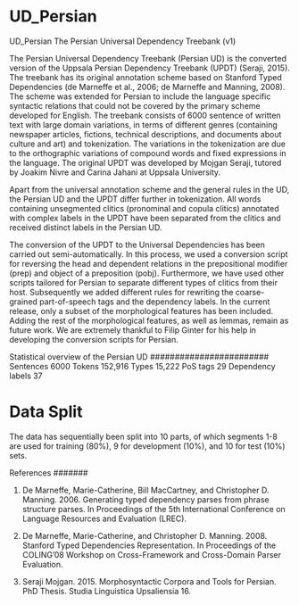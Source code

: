 # UD_Persian
UD_Persian
The Persian Universal Dependency Treebank (v1) 

The Persian Universal Dependency Treebank (Persian UD) is the converted version of the Uppsala 
Persian Dependency Treebank (UPDT) (Seraji, 2015). The treebank has its original annotation scheme 
based on Stanford Typed Dependencies (de Marneffe et al., 2006; de Marneffe and Manning, 2008). 
The scheme was extended for Persian to include the language specific syntactic relations that 
could not be covered by the primary scheme developed for English. The treebank consists of 6000 
sentence of written text with large domain variations, in terms of different genres (containing 
newspaper articles, fictions, technical descriptions, and documents about culture and art) and 
tokenization. The variations in the tokenization are due to the orthographic variations of compound 
words and fixed expressions in the language. The original UPDT was developed by Mojgan Seraji, 
tutored by Joakim Nivre and Carina Jahani at Uppsala University. 

Apart from the universal annotation scheme and the general rules in the UD, the Persian UD and the 
UPDT differ further in tokenization. All words containing unsegmented clitics (pronominal and copula 
clitics) annotated with complex labels in the UPDT have been separated from the clitics and received 
distinct labels in the Persian UD.

The conversion of the UPDT to the Universal Dependencies has been carried out semi-automatically. 
In this process, we used a conversion script for reversing the head and dependent relations in the 
prepositional modifier (prep) and object of a preposition (pobj). Furthermore, we have used other 
scripts tailored for Persian to separate different types of clitics from their host. Subsequently 
we added different rules for rewriting the coarse-grained part-of-speech tags and the dependency 
labels. In the current release, only a subset of the morphological features has been included. Adding 
the rest of the morphological features, as well as lemmas, remain as future work. We are extremely 
thankful to Filip Ginter for his help in developing the conversion scripts for Persian.


Statistical overview of the Persian UD
########################
Sentences           6000
Tokens              152,916
Types               15,222 
PoS tags            29
Dependency labels   37

Data Split
==========
The data has sequentially been split into 10 parts, of which segments 1-8 are used for training (80%), 
9 for development (10%), and 10 for test (10%) sets.


References
#######
1. De Marneffe, Marie-Catherine, Bill MacCartney, and Christopher D. Manning. 2006. Generating typed 
dependency parses from phrase structure parses. In Proceedings of the 5th International Conference on 
Language Resources and Evaluation (LREC). 

2. De Marneffe, Marie-Catherine, and Christopher D. Manning. 2008. Stanford Typed Dependencies Representation. 
In Proceedings of the COLING’08 Workshop on Cross-Framework and Cross-Domain Parser Evaluation. 

3. Seraji Mojgan. 2015. Morphosyntactic Corpora and Tools for Persian. PhD Thesis. Studia Linguistica 
Upsaliensia 16. 


















